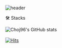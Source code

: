 ![header](https://capsule-render.vercel.app/api?type=waving&color=auto&height=300&section=header&text=CHOJ96&fontSize=80)

	
 

🛠️ Stacks



![Choj96's GitHub stats](https://github-readme-stats.vercel.app/api?username=choj96&theme=dark&show_icons=true)
<br/>
<br/>
 [![Hits](https://hits.seeyoufarm.com/api/count/incr/badge.svg?url=https%3A%2F%2Fgithub.com%2Fchoj96%2Fhit-counter&count_bg=%23DFDFDF&title_bg=%23144F40&icon=react.svg&icon_color=%2300CCFF&title=hits&edge_flat=false)](https://hits.seeyoufarm.com)
